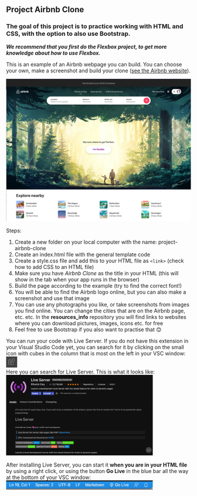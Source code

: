 ## Project Airbnb Clone

### The goal of this project is to practice working with HTML and CSS, with the option to also use Bootstrap.
***We recommend that you first do the Flexbox project, to get more knowledge about how to use Flexbox.***

This is an example of an Airbnb webpage you can build. You can choose your own, make a screenshot and build your clone ([see the Airbnb website](https://www.airbnb.com/)).  

<img src="/airbnb_homepage.png" width="700" />  

Steps:  

1. Create a new folder on your local computer with the name: project-airbnb-clone
1. Create an index.html file with the general template code
1. Create a style.css file and add this to your HTML file as `<link>` (check how to add CSS to an HTML file)
1. Make sure you have *Airbnb Clone* as the title in your HTML (this will show in the tab when your app runs in the browser)
1. Build the page according to the example (try to find the correct font!)
1. You will be able to find the Airbnb logo online, but you can also make a screenshot and use that image
1. You can use any photographs you like, or take screenshots from images you find online. You can change the cities that are on the Airbnb page, etc. etc. In the **resources_info** repository you will find links to websites where you can download pictures, images, icons etc. for free
1. Feel free to use Bootstrap if you also want to practise that 😊

You can run your code with Live Server. If you do not have this extension in your Visual Studio Code yet, you can search for it by clicking on the small icon with cubes in the column that is most on the left in your VSC window:  
<img src="/icon_VSC_extensions.png" width="30" />  
Here you can search for Live Server. This is what it looks like:  
<img src="/liveServer_image.png" width="400" />  

After installing Live Server, you can start it **when you are in your HTML file** by using a right click, or using the button **Go Live** in the blue bar all the way at the bottom of your VSC window:  
<img src="/button_liveServer.png" width="400" />
